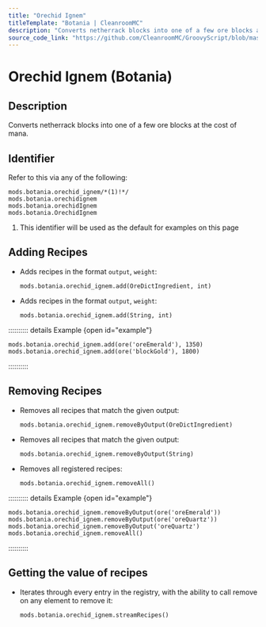 ```yaml
---
title: "Orechid Ignem"
titleTemplate: "Botania | CleanroomMC"
description: "Converts netherrack blocks into one of a few ore blocks at the cost of mana."
source_code_link: "https://github.com/CleanroomMC/GroovyScript/blob/master/src/main/java/com/cleanroommc/groovyscript/compat/mods/botania/OrechidIgnem.java"
---
```


# Orechid Ignem (Botania)

## Description

Converts netherrack blocks into one of a few ore blocks at the cost of mana.

## Identifier

Refer to this via any of the following:

```groovy:no-line-numbers {1}
mods.botania.orechid_ignem/*(1)!*/
mods.botania.orechidignem
mods.botania.orechidIgnem
mods.botania.OrechidIgnem
```

1. This identifier will be used as the default for examples on this page

## Adding Recipes

- Adds recipes in the format `output`, `weight`:

    ```groovy:no-line-numbers
    mods.botania.orechid_ignem.add(OreDictIngredient, int)
    ```

- Adds recipes in the format `output`, `weight`:

    ```groovy:no-line-numbers
    mods.botania.orechid_ignem.add(String, int)
    ```

:::::::::: details Example {open id="example"}
```groovy:no-line-numbers
mods.botania.orechid_ignem.add(ore('oreEmerald'), 1350)
mods.botania.orechid_ignem.add(ore('blockGold'), 1800)
```

::::::::::

## Removing Recipes

- Removes all recipes that match the given output:

    ```groovy:no-line-numbers
    mods.botania.orechid_ignem.removeByOutput(OreDictIngredient)
    ```

- Removes all recipes that match the given output:

    ```groovy:no-line-numbers
    mods.botania.orechid_ignem.removeByOutput(String)
    ```

- Removes all registered recipes:

    ```groovy:no-line-numbers
    mods.botania.orechid_ignem.removeAll()
    ```

:::::::::: details Example {open id="example"}
```groovy:no-line-numbers
mods.botania.orechid_ignem.removeByOutput(ore('oreEmerald'))
mods.botania.orechid_ignem.removeByOutput(ore('oreQuartz'))
mods.botania.orechid_ignem.removeByOutput('oreQuartz')
mods.botania.orechid_ignem.removeAll()
```

::::::::::

## Getting the value of recipes

- Iterates through every entry in the registry, with the ability to call remove on any element to remove it:

    ```groovy:no-line-numbers
    mods.botania.orechid_ignem.streamRecipes()
    ```
